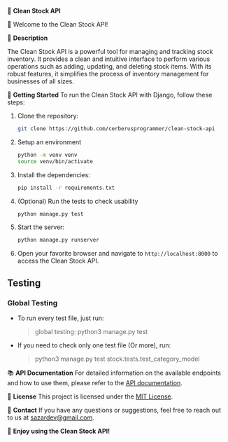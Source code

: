 📝 **Clean Stock API**

👋 Welcome to the Clean Stock API!

📖 **Description**

The Clean Stock API is a powerful tool for managing and tracking stock inventory. It provides a clean and intuitive interface to perform various operations such as adding, updating, and deleting stock items. With its robust features, it simplifies the process of inventory management for businesses of all sizes.

🚀 **Getting Started**
To run the Clean Stock API with Django, follow these steps:

1. Clone the repository:

   ```bash
   git clone https://github.com/cerberusprogrammer/clean-stock-api
   ```

2. Setup an environment

   ```bash
   python -m venv venv
   source venv/bin/activate
   ```

3. Install the dependencies:

   ```bash
   pip install -r requirements.txt
   ```

4. (Optional) Run the tests to check usability

   ```bash
   python manage.py test
   ```

5. Start the server:

   ```bash
   python manage.py runserver
   ```

6. Open your favorite browser and navigate to `http://localhost:8000` to access the Clean Stock API.

## Testing

### Global Testing

- To run every test file, just run:
  > global testing: python3 manage.py test
- If you need to check only one test file (Or more), run:
  > python3 manage.py test stock.tests.test_category_model

📚 **API Documentation**
For detailed information on the available endpoints and how to use them, please refer to the [API documentation](https://localhost/api/docs/).

📃 **License**
This project is licensed under the [MIT License](https://opensource.org/licenses/MIT).

📧 **Contact**
If you have any questions or suggestions, feel free to reach out to us at [sazardev@gmail.com](mailto:sazardev@gmail.com).

🌟 **Enjoy using the Clean Stock API!**
